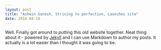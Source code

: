 ```yaml
---
layout: post
title: "Ashwin Ganesh, Striving to perfection, Launches site"
date: 2018-04-18
---
```


Well. Finally got around to putting this old website together. Neat thing about it - powered by [Jekyll](http://jekyllrb.com) and I can use Markdown to author my posts. It actually is a lot easier than I thought it was going to be.
